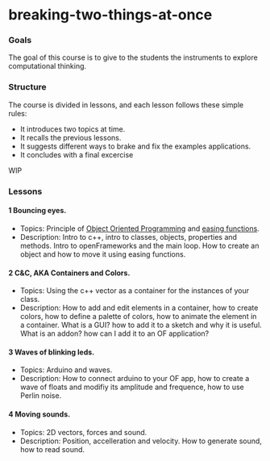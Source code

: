 # breaking-two-things-at-once

### Goals
The goal of this course is to give to the students the instruments to explore computational thinking.

### Structure
The course is divided in lessons, and each lesson follows these simple rules:

- It introduces two topics at time.
- It recalls the previous lessons.
- It suggests different ways to brake and fix the examples applications.
- It concludes with a final excercise

WIP


### Lessons

#### 1 Bouncing eyes.
- Topics: Principle of [Object Oriented Programming](https://en.wikipedia.org/wiki/Object-oriented_programming) and [easing functions](http://easings.net/).
- Description: Intro to c++, intro to classes, objects, properties and methods. Intro to openFrameworks and the main loop. How to create an object and how to move it using easing functions.

####  2 C&C, AKA Containers and Colors.
- Topics: Using the c++ vector as a container for the instances of your class.
- Description: How to add and edit elements in a container, how to create colors, how to define a palette of colors, how to animate the element in a container. What is a GUI? how to add it to a sketch and why it is useful. What is an addon? how can I add it to an OF application?

#### 3 Waves of blinking leds.
- Topics: Arduino and waves. 
- Description: How to connect arduino to your OF app, how to create a wave of floats and modifiy its amplitude and frequence, how to use Perlin noise.

#### 4 Moving sounds.
- Topics: 2D vectors, forces and sound.
- Description: Position, accelleration and velocity. How to generate sound, how to read sound.
